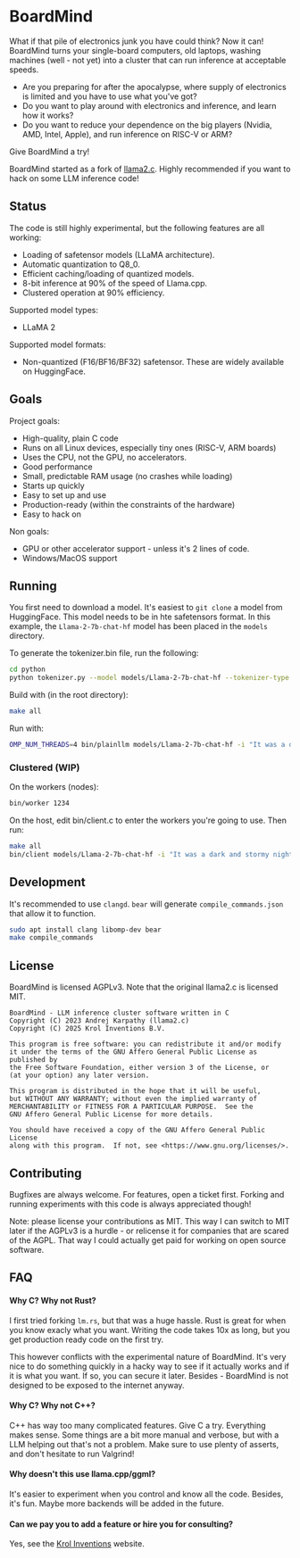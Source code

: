 # BoardMind

What if that pile of electronics junk you have could think? Now it can! BoardMind turns your single-board computers, old laptops, washing machines (well - not yet) into a cluster that can run inference at acceptable speeds.

- Are you preparing for after the apocalypse, where supply of electronics is limited and you have to use what you've got?
- Do you want to play around with electronics and inference, and learn how it works?
- Do you want to reduce your dependence on the big players (Nvidia, AMD, Intel, Apple), and run inference on RISC-V or ARM?

Give BoardMind a try!

BoardMind started as a fork of [llama2.c](https://github.com/karpathy/llama2.c). Highly recommended if you want to hack on some LLM inference code!

## Status

The code is still highly experimental, but the following features are all working:

- Loading of safetensor models (LLaMA architecture).
- Automatic quantization to Q8_0.
- Efficient caching/loading of quantized models.
- 8-bit inference at 90% of the speed of Llama.cpp.
- Clustered operation at 90% efficiency.

Supported model types:
- LLaMA 2

Supported model formats:
- Non-quantized (F16/BF16/BF32) safetensor. These are widely available on HuggingFace.

## Goals

Project goals:
- High-quality, plain C code
- Runs on all Linux devices, especially tiny ones (RISC-V, ARM boards)
- Uses the CPU, not the GPU, no accelerators.
- Good performance
- Small, predictable RAM usage (no crashes while loading)
- Starts up quickly
- Easy to set up and use
- Production-ready (within the constraints of the hardware)
- Easy to hack on

Non goals:
- GPU or other accelerator support - unless it's 2 lines of code.
- Windows/MacOS support

## Running

You first need to download a model. It's easiest to `git clone` a model from HuggingFace. This model needs to be
in hte safetensors format. In this example, the `Llama-2-7b-chat-hf` model has been placed in the `models` directory.

To generate the tokenizer.bin file, run the following:

````bash
cd python
python tokenizer.py --model models/Llama-2-7b-chat-hf --tokenizer-type LLAMA
````

Build with (in the root directory):

````bash
make all
````

Run with:

````bash
OMP_NUM_THREADS=4 bin/plainllm models/Llama-2-7b-chat-hf -i "It was a dark and stormy night" -n 50
````

### Clustered (WIP)

On the workers (nodes):

````bash
bin/worker 1234
````

On the host, edit bin/client.c to enter the workers you're going to use. Then run:

````bash
make all
bin/client models/Llama-2-7b-chat-hf -i "It was a dark and stormy night" -n 100
````

## Development

It's recommended to use `clangd`. `bear` will generate `compile_commands.json` that allow it to function.

````bash
sudo apt install clang libomp-dev bear
make compile_commands
````

## License

BoardMind is licensed AGPLv3. Note that the original llama2.c is licensed MIT.

    BoardMind - LLM inference cluster software written in C
    Copyright (C) 2023 Andrej Karpathy (llama2.c)
    Copyright (C) 2025 Krol Inventions B.V.

    This program is free software: you can redistribute it and/or modify
    it under the terms of the GNU Affero General Public License as published by
    the Free Software Foundation, either version 3 of the License, or
    (at your option) any later version.

    This program is distributed in the hope that it will be useful,
    but WITHOUT ANY WARRANTY; without even the implied warranty of
    MERCHANTABILITY or FITNESS FOR A PARTICULAR PURPOSE.  See the
    GNU Affero General Public License for more details.

    You should have received a copy of the GNU Affero General Public License
    along with this program.  If not, see <https://www.gnu.org/licenses/>.

## Contributing

Bugfixes are always welcome. For features, open a ticket first. Forking and running experiments with this code is always appreciated though!

Note: please license your contributions as MIT. This way I can switch to MIT later if the AGPLv3 is a hurdle - or relicense it for companies that are scared of the AGPL. That way I could actually get paid for working on open source software.

## FAQ

#### Why C? Why not Rust?

I first tried forking `lm.rs`, but that was a huge hassle. Rust is great for when you know exacly what you want. Writing the code takes 10x as long, but you get production ready code on the first try.

This however conflicts with the experimental nature of BoardMind. It's very nice to do something quickly in a hacky way to see if it actually works and if it is what you want. If so, you can secure it later. Besides - BoardMind is not designed to be exposed to the internet anyway.

#### Why C? Why not C++?

C++ has way too many complicated features. Give C a try. Everything makes sense. Some things are a bit more manual and verbose, but with a LLM helping out that's not a problem. Make sure to use plenty of asserts, and don't hesitate to run Valgrind!

#### Why doesn't this use llama.cpp/ggml?

It's easier to experiment when you control and know all the code. Besides, it's fun. Maybe more backends will be added in the future.

#### Can we pay you to add a feature or hire you for consulting?

Yes, see the [Krol Inventions](https://krolinventions.com) website.
